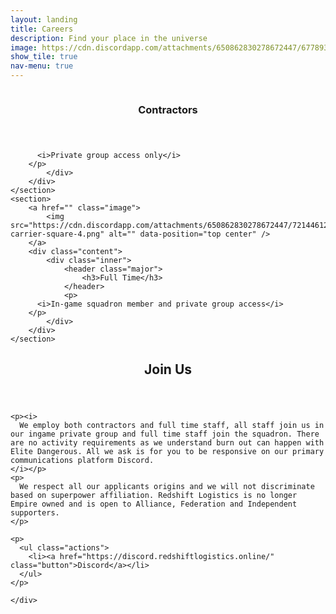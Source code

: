 ```yaml
---
layout: landing
title: Careers
description: Find your place in the universe
image: https://cdn.discordapp.com/attachments/650862830278672447/677893674058776595/khaotix-cmdr.png
show_tile: true
nav-menu: true
---
```


<!-- Main -->
<div id="main">

<!-- Two -->
<section id="two" class="spotlights">
	<section>
		<a href="" class="image">
			<img src="https://cdn.discordapp.com/attachments/650862830278672447/721471646720065636/contractor-1-square.jpg" alt="" data-position="center center" />
		</a>
		<div class="content">
			<div class="inner">
				<header class="major">
					<h3>Contractors</h3>
				</header>
				<p>

          <i>Private group access only</i>
        </p>
			</div>
		</div>
	</section>
	<section>
		<a href="" class="image">
			<img src="https://cdn.discordapp.com/attachments/650862830278672447/721446126812659744/fleet-carrier-square-4.png" alt="" data-position="top center" />
		</a>
		<div class="content">
			<div class="inner">
				<header class="major">
					<h3>Full Time</h3>
				</header>
				<p>
          <i>In-game squadron member and private group access</i>
        </p>
			</div>
		</div>
	</section>
</section>

<!-- Three -->
<section id="three">
	<div class="inner">
		<header class="major">
			<h2>Join Us</h2>
		</header>

    <p><i>
      We employ both contractors and full time staff, all staff join us in our ingame private group and full time staff join the squadron. There are no activity requirements as we understand burn out can happen with Elite Dangerous. All we ask is for you to be responsive on our primary communications platform Discord.
    </i></p>
    <p>
      We respect all our applicants origins and we will not discriminate based on superpower affiliation. Redshift Logistics is no longer Empire owned and is open to Alliance, Federation and Independent supporters.
    </p>

    <p>
      <ul class="actions">
        <li><a href="https://discord.redshiftlogistics.online/" class="button">Discord</a></li>
      </ul>
    </p>

	</div>
</section>

</div>
